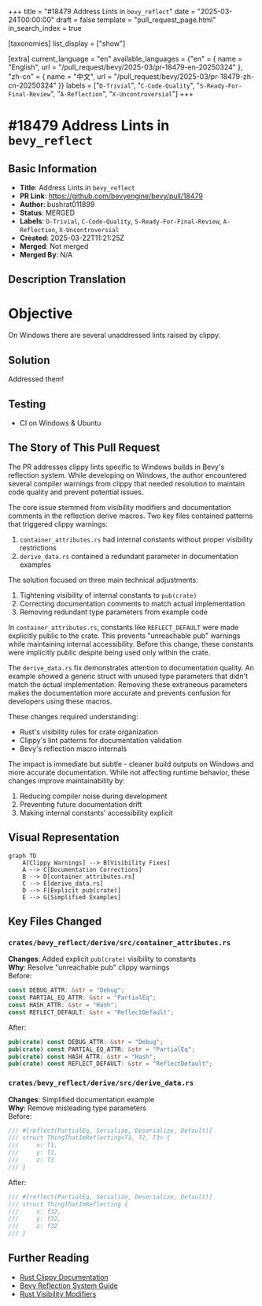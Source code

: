 +++
title = "#18479 Address Lints in `bevy_reflect`"
date = "2025-03-24T00:00:00"
draft = false
template = "pull_request_page.html"
in_search_index = true

[taxonomies]
list_display = ["show"]

[extra]
current_language = "en"
available_languages = {"en" = { name = "English", url = "/pull_request/bevy/2025-03/pr-18479-en-20250324" }, "zh-cn" = { name = "中文", url = "/pull_request/bevy/2025-03/pr-18479-zh-cn-20250324" }}
labels = ["`D-Trivial`", "`C-Code-Quality`", "`S-Ready-For-Final-Review`", "`A-Reflection`", "`X-Uncontroversial`"]
+++

# #18479 Address Lints in `bevy_reflect`

## Basic Information
- **Title**: Address Lints in `bevy_reflect`
- **PR Link**: https://github.com/bevyengine/bevy/pull/18479
- **Author**: bushrat011899
- **Status**: MERGED
- **Labels**: `D-Trivial`, `C-Code-Quality`, `S-Ready-For-Final-Review`, `A-Reflection`, `X-Uncontroversial`
- **Created**: 2025-03-22T11:21:25Z
- **Merged**: Not merged
- **Merged By**: N/A

## Description Translation
# Objective

On Windows there are several unaddressed lints raised by clippy.

## Solution

Addressed them!

## Testing

- CI on Windows & Ubuntu

## The Story of This Pull Request

The PR addresses clippy lints specific to Windows builds in Bevy's reflection system. While developing on Windows, the author encountered several compiler warnings from clippy that needed resolution to maintain code quality and prevent potential issues.

The core issue stemmed from visibility modifiers and documentation comments in the reflection derive macros. Two key files contained patterns that triggered clippy warnings:
1. `container_attributes.rs` had internal constants without proper visibility restrictions
2. `derive_data.rs` contained a redundant parameter in documentation examples

The solution focused on three main technical adjustments:
1. Tightening visibility of internal constants to `pub(crate)`
2. Correcting documentation comments to match actual implementation
3. Removing redundant type parameters from example code

In `container_attributes.rs`, constants like `REFLECT_DEFAULT` were made explicitly public to the crate. This prevents "unreachable pub" warnings while maintaining internal accessibility. Before this change, these constants were implicitly public despite being used only within the crate.

The `derive_data.rs` fix demonstrates attention to documentation quality. An example showed a generic struct with unused type parameters that didn't match the actual implementation. Removing these extraneous parameters makes the documentation more accurate and prevents confusion for developers using these macros.

These changes required understanding:
- Rust's visibility rules for crate organization
- Clippy's lint patterns for documentation validation
- Bevy's reflection macro internals

The impact is immediate but subtle - cleaner build outputs on Windows and more accurate documentation. While not affecting runtime behavior, these changes improve maintainability by:
1. Reducing compiler noise during development
2. Preventing future documentation drift
3. Making internal constants' accessibility explicit

## Visual Representation

```mermaid
graph TD
    A[Clippy Warnings] --> B[Visibility Fixes]
    A --> C[Documentation Corrections]
    B --> D[container_attributes.rs]
    C --> E[derive_data.rs]
    D --> F[Explicit pub(crate)]
    E --> G[Simplified Examples]
```

## Key Files Changed

### `crates/bevy_reflect/derive/src/container_attributes.rs`
**Changes**: Added explicit `pub(crate)` visibility to constants  
**Why**: Resolve "unreachable pub" clippy warnings  
Before:
```rust
const DEBUG_ATTR: &str = "Debug";
const PARTIAL_EQ_ATTR: &str = "PartialEq";
const HASH_ATTR: &str = "Hash";
const REFLECT_DEFAULT: &str = "ReflectDefault";
```

After:
```rust
pub(crate) const DEBUG_ATTR: &str = "Debug";
pub(crate) const PARTIAL_EQ_ATTR: &str = "PartialEq";
pub(crate) const HASH_ATTR: &str = "Hash";
pub(crate) const REFLECT_DEFAULT: &str = "ReflectDefault";
```

### `crates/bevy_reflect/derive/src/derive_data.rs`
**Changes**: Simplified documentation example  
**Why**: Remove misleading type parameters  
Before:
```rust
/// #[reflect(PartialEq, Serialize, Deserialize, Default)]
/// struct ThingThatImReflecting<T1, T2, T3> {
///     x: T1,
///     y: T2,
///     z: T3
/// }
```

After:
```rust
/// #[reflect(PartialEq, Serialize, Deserialize, Default)]
/// struct ThingThatImReflecting {
///     x: f32,
///     y: f32,
///     z: f32
/// }
```

## Further Reading
- [Rust Clippy Documentation](https://doc.rust-lang.org/clippy/)
- [Bevy Reflection System Guide](https://bevyengine.org/learn/book/features/reflection/)
- [Rust Visibility Modifiers](https://doc.rust-lang.org/reference/visibility-and-privacy.html)